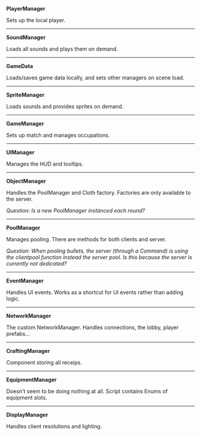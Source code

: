 **PlayerManager**

Sets up the local player.

___


**SoundManager**

Loads all sounds and plays them on demand.

___
**GameData**

Loads/saves game data locally, and sets other managers on scene load.
___

**SpriteManager**

Loads sounds and provides sprites on demand.
___

**GameManager**

Sets up match and manages occupations.
___

**UIManager**

Manages the HUD and tooltips.
___

**ObjectManager**

Handles the PoolManager and Cloth factory. Factories are only available to the server.

_Question: Is a new PoolManager instanced each round?_
___

**PoolManager**

Manages pooling. There are methods for both clients and server.

_Question: When pooling bullets, the server (through a Command) is using the clientpool function instead the server pool. Is this because the server is currently not dedicated?_
___

**EventManager**

Handles UI events. Works as a shortcut for UI events rather than adding logic.
___

**NetworkManager**

The custom NetworkManager. Handles connections, the lobby, player prefabs...
___

**CraftingManager**

Component storing all receips.
___

**EquipmentManager**

Doesn't seem to be doing nothing at all. Script contains Enums of equipment slots.
___

**DisplayManager**

Handles client resolutions and lighting.
